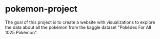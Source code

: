 # pokemon-project
The goal of this project is to create a website with visualizations to explore the data about all the pokémon from the kaggle dataset "Pokédex For All 1025 Pokémon".
